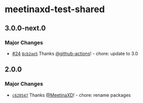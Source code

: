 # meetinaxd-test-shared

## 3.0.0-next.0

### Major Changes

- [#24](https://github.com/MeetinaXD/alova-docs/pull/24) [`8cb2ae5`](https://github.com/MeetinaXD/alova-docs/commit/8cb2ae5f6275f58469c823967c31edc7f9a45e42) Thanks [@github-actions](https://github.com/apps/github-actions)! - chore: update to 3.0

## 2.0.0

### Major Changes

- [`c620547`](https://github.com/MeetinaXD/alova-docs/commit/c6205474444c1c2db8ce831f268676ff5b7b381e) Thanks [@MeetinaXD](https://github.com/MeetinaXD)! - chore: rename packages
